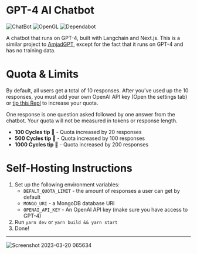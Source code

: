 # GPT-4 AI Chatbot
![ChatBot](https://a11ybadges.com/badge?logo=chatbot)
![OpenGL](https://a11ybadges.com/badge?logo=opengl)
![Dependabot](https://a11ybadges.com/badge?logo=dependabot)

A chatbot that runs on GPT-4, built with Langchain and Next.js.  This is a similar project to [AmjadGPT](https://ai.repl.page), except for the fact that it runs on GPT-4 and has no training data.

# Quota & Limits

By default, all users get a total of 10 responses.  After you've used up the 10 responses, you must add your own OpenAI API key (Open the settings tab) or [tip this Repl](https://gpt4.repl.page/__repl) to increase your quota.

One response is one question asked followed by one answer from the chatbot.  Your quota will not be measured in tokens or response length.

 - **100 Cycles tip 🍬** - Quota increased by 20 responses
 - **500 Cycles tip 🍕** - Quota increased by 100 responses
 - **1000 Cycles tip 🌯** - Quota increased by 200 responses

# Self-Hosting Instructions

1. Set up the following environment variables:
   - `DEFALT_QUOTA_LIMIT` - the amount of responses a user can get by default
   - `MONGO_URI` - a MongoDB database URI
   - `OPENAI_API_KEY` - An OpenAI API key (make sure you have access to GPT-4)
2. Run `yarn dev` or `yarn build && yarn start`
3. Done!

---

![Screenshot 2023-03-20 065634](https://user-images.githubusercontent.com/93249038/226226628-87abeb36-141e-4bb0-a6d3-163e348ba1fc.png)
